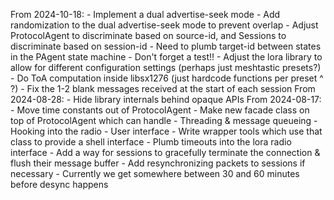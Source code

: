 From 2024-10-18:
    - Implement a dual advertise-seek mode
        - Add randomization to the dual advertise-seek mode to prevent overlap
    - Adjust ProtocolAgent to discriminate based on source-id, and Sessions to discriminate based on session-id
        - Need to plumb target-id between states in the PAgent state machine
        - Don't forget a test!!
    - Adjust the lora library to allow for different configuration settings (perhaps just meshtastic presets?)
    - Do ToA computation inside libsx1276 (just hardcode functions per preset ^ ?)
    - Fix the 1-2 blank messages received at the start of each session
From 2024-08-28:
    - Hide library internals behind opaque APIs
From 2024-08-17:
    - Move time constants out of ProtocolAgent
    - Make new facade class on top of ProtocolAgent which can handle
        - Threading & message queueing
        - Hooking into the radio
        - User interface
    - Write wrapper tools which use that class to provide a shell interface
    - Plumb timeouts into the lora radio interface
    - Add a way for sessions to gracefully terminate the connection & flush their message buffer
    - Add resynchronizing packets to sessions if necessary
        - Currently we get somewhere between 30 and 60 minutes before desync happens
